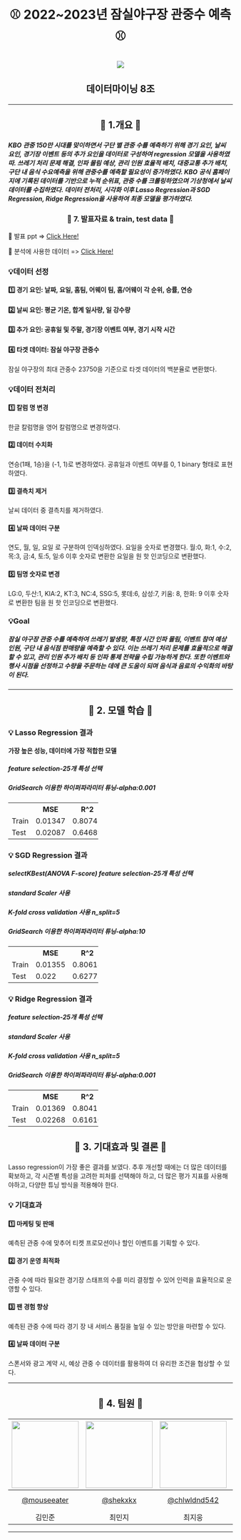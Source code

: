  # <p align="center"> ⚾ 2022~2023년 잠실야구장 관중수 예측 ⚾ </p>
 
<p align="center">
  <img src="https://github.com/sally7788/Baseball-datamining-/assets/143007050/07ac414c-c19b-4b93-b228-f72f0b1519b6">
</p>

 ## <p align="center"> 데이터마이닝 8조  </p>

 ---
 
 ## <p align="center"> 🔔 1.개요 🔔 </p>

##### KBO 관중 150만 시대를 맞이하면서 구단 별 관중 수를 예측하기 위해 경기 요인, 날씨 요인, 경기장 이벤트 등의 추가 요인을 데이터로 구성하여 regression 모델을 사용하였따. 쓰레기 처리 문제 해결, 인파 몰림 예상, 관리 인원 효율적 배치, 대중교통 추가 배치, 구단 내 음식 수요예측을 위해 관중수를 예측할 필요성이 증가하였다. KBO 공식 홈페이지에 기록된 데이터를 기반으로 누적 순위표, 관중 수를 크롤링하였으며 기상청에서 날씨 데이터를 수집하였다. 데이터 전처리, 시각화 이후 Lasso Regression과 SGD Regression, Ridge Regression을 사용하여 최종 모델을 평가하였다. 


### <p align="center"> 🔔 7. 발표자료 & train, test data 🔔  </p>
📌 발표 ppt => [Click Here!](https://drive.google.com/file/d/1wawFRHTVM69Nje3X5cpX1nskzpd2y9BB/view?usp=sharing)

📌 분석에 사용한 데이터 => [Click Here!](https://drive.google.com/file/d/1AcNk-mEE3DN4pKmjd5q9in9jdaVVeqv8/view?usp=sharing)

### 💡데이터 선정 
#### 1️⃣ 경기 요인: 날짜, 요일, 홈팀, 어웨이 팀, 홈/어웨이 각 순위, 승률, 연승
#### 2️⃣ 날씨 요인: 평균 기온, 합계 일사량, 일 강수량 
#### 3️⃣ 추가 요인: 공휴일 및 주말, 경기장 이벤트 여부, 경기 시작 시간 
#### 4️⃣ 타겟 데이터: 잠실 야구장 관중수 
잠실 야구장의 최대 관중수 23750을 기준으로 타겟 데이터의 백분율로 변환했다. 

### 💡데이터 전처리 
 #### 1️⃣ 칼럼 명 변경 
 한글 칼럼명을 영어 칼럼명으로 변경하였다. 

#### 2️⃣ 데이터 수치화  
연승(1패, 1승)을 (-1, 1)로 변경하였다. 공휴일과 이벤트 여부를 0, 1 binary 형태로 표현하였다. 

#### 3️⃣ 결측치 제거 
날씨 데이터 중 결측치를 제거하였다. 
#### 4️⃣ 날짜 데이터 구분 
연도, 월, 일, 요일 로 구분하여 인덱싱하였다. 
요일을 숫자로 변경했다. 월:0, 화:1, 수:2, 목:3, 금:4, 토:5, 일:6 
이후 숫자로 변환한 요일을 원 핫 인코딩으로 변환했다.
#### 5️⃣ 팀명 숫자로 변경 
LG:0, 두산:1, KIA:2, KT:3, NC:4, SSG:5, 롯데:6, 삼성:7, 키움: 8, 한화: 9 
이후 숫자로 변환한 팀을 원 핫 인코딩으로 변환했다.
  
  
### 💡Goal

##### 잠실 야구장 관중 수를 예측하여 쓰레기 발생량, 특정 시간 인파 몰림, 이벤트 참여 예상 인원, 구단 내 음식점 판매량을 예측할 수 있다. 이는 쓰레기 처리 문제를 효율적으로 해결할 수 있고, 관리 인원 추가 배치 등 인파 통제 전략을 수립 가능하게 한다. 또한 이벤트와 행사 시점을 선정하고 수량을 주문하는 데에 큰 도움이 되며 음식과 음료의 수익화의 바탕이 된다. 
---

## <p align="center"> 🔔 2. 모델 학습 🔔  </p>

### 💡 Lasso Regression  결과
#### 가장 높은 성능, 데이터에 가장 적합한 모델 
##### feature selection-25개 특성 선택 
##### GridSearch 이용한 하이퍼파라미터 튜닝-alpha:0.001
<table style="width: 40%;">
  <tr>
   <td> </td> <th style="text-align: center;"> MSE</th> <th style="text-align: center;"> R^2 </th> <th style="text-align: center;"> RMSE </th>
  </tr>
 <tr> 
  <td> Train </td> <td> 0.01347</td> <td> 0.80742</td> <td> 0.11605</td>
 </tr>
 <tr> 
  <td> Test </td> <td> 0.02087</td> <td> 0.64689</td> <td> 0.14446</td>
 </tr>
</table>

### 💡 SGD Regression  결과
##### selectKBest(ANOVA F-score) feature selection-25개 특성 선택
##### standard Scaler 사용 
##### K-fold cross validation 사용 n_split=5
##### GridSearch 이용한 하이퍼파라미터 튜닝-alpha:10
<table style="width: 40%;">
  <tr>
   <td> </td> <th style="text-align: center;"> MSE</th> <th style="text-align: center;"> R^2 </th> <th style="text-align: center;"> RMSE </th>
  </tr>
 <tr> 
  <td> Train </td> <td> 0.01355</td> <td> 0.80618</td> <td> 0.11642</td>
 </tr>
 <tr> 
  <td> Test </td> <td> 0.022 </td> <td> 0.62773</td> <td> 0.14832</td>
 </tr>
</table>

### 💡 Ridge Regression  결과
##### feature selection-25개 특성 선택
##### standard Scaler 사용 
##### K-fold cross validation 사용 n_split=5
##### GridSearch 이용한 하이퍼파라미터 튜닝-alpha:0.001
<table style="width: 40%;">
  <tr>
   <td> </td> <th style="text-align: center;"> MSE</th> <th style="text-align: center;"> R^2 </th> <th style="text-align: center;"> RMSE </th>
  </tr>
 <tr> 
  <td> Train </td> <td> 0.01369</td> <td> 0.80417</td> <td> 0.11702</td>
 </tr>
 <tr> 
  <td> Test </td> <td> 0.02268</td> <td> 0.61616</td> <td> 0.0.15061</td>
 </tr>
</table>

## <p align="center"> 🔔 3. 기대효과 및 결론 🔔  </p>
Lasso regression이 가장 좋은 결과를 보였다. 추후 개선할 때에는 더 많은 데이터를 확보하고, 각 시즌별 특성을 고려한 피처를 선택해야 하고, 더 많은 평가 지표를 사용해야하고, 다양한 튜닝 방식을 적용해야 한다. 

### 💡 기대효과
 #### 1️⃣ 마케팅 및 판매 
 예측된 관중 수에 맞추어 티켓 프로모션이나 할인 이벤트를 기획할 수 있다. 

#### 2️⃣ 경기 운영 최적화 
관중 수에 따라 필요한 경기장 스태프의 수를 미리 결정할 수 있어 인력을 효율적으로 운영할 수 있다. 

#### 3️⃣ 팬 경험 향상 
예측된 관중 수에 따라 경기 장 내 서비스 품질을 높일 수 있는 방안을 마련할 수 있다. 
#### 4️⃣ 날짜 데이터 구분 
스폰서와 광고 계약 시, 예상 관중 수 데이터를 활용하여 더 유리한 조건을 협상할 수 있다. 

---

## <p align="center"> 🔔 4. 팀원 🔔  </p>


|<img src="https://avatars.githubusercontent.com/u/62709976?v=4" width="150" height="150"/>|<img src="https://avatars.githubusercontent.com/u/138552558?v=4" width="150" height="150"/>|<img src="https://avatars.githubusercontent.com/u/70998377?v=4" width="150" height="150"/>|<img src="https://avatars.githubusercontent.com/u/143007050?v=4" width="150" height="150"/>|
|:-:|:-:|:-:|:-:|
|[@mouseeater](https://github.com/mouseeater)|[@shekxkx](https://github.com/shekxkx)|[@chlwldnd542](https://github.com/chlwldnd542)|yunjoo<br/>[@sally7788](https://github.com/sally7788)|
김민준|최민지|최지웅|강연주 
---




